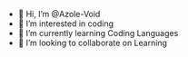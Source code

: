 - 👋 Hi, I’m @Azole-Void
- 👀 I’m interested in coding
- 🌱 I’m currently learning Coding Languages
- 💞️ I’m looking to collaborate on Learning

<!---
Azole-Void/Azole-Void is a ✨ special ✨ repository because its `README.md` (this file) appears on your GitHub profile.
You can click the Preview link to take a look at your changes.
--->
